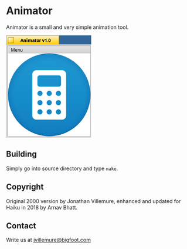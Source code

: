 # Animator
Animator is a small and very simple animation tool.

![Animator screenshot](animator.png)


Building
--------

Simply go into source directory and type ``make``.


Copyright
------------

Original 2000 version by Jonathan Villemure, enhanced and updated for Haiku in 2018 by Arnav Bhatt.


Contact
----------

Write us at jvillemure@bigfoot.com
